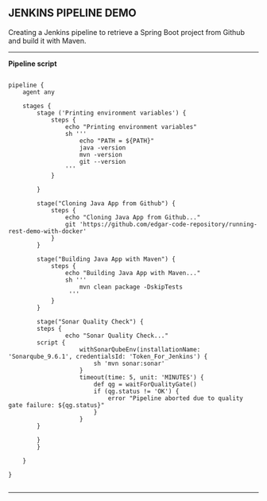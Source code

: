 JENKINS PIPELINE DEMO
----------------------------------------------------------------------------

Creating a Jenkins pipeline to retrieve a Spring Boot project from Github
and build it with Maven.

----------------------------------------------------------------------------

**Pipeline script**

```

pipeline {
    agent any

    stages {
        stage ('Printing environment variables') {
            steps {
                echo "Printing environment variables"
                sh '''
                    echo "PATH = ${PATH}"
                    java -version
                    mvn -version
                    git --version
                ''' 
            }
            
        }

        stage("Cloning Java App from Github") {
            steps {
                echo "Cloning Java App from Github..."
                git 'https://github.com/edgar-code-repository/running-rest-demo-with-docker'
            }
        }

        stage("Building Java App with Maven") {
            steps {
                echo "Building Java App with Maven..."
                sh '''
                    mvn clean package -DskipTests
                 '''
            }
        }
        
        stage("Sonar Quality Check") {
	    steps {
                echo "Sonar Quality Check..."
		script {
    	            withSonarQubeEnv(installationName: 'Sonarqube_9.6.1', credentialsId: 'Token_For_Jenkins') {
    	                sh 'mvn sonar:sonar'
                    }
                    timeout(time: 5, unit: 'MINUTES') {
                        def qg = waitForQualityGate()
                        if (qg.status != 'OK') {
                            error "Pipeline aborted due to quality gate failure: ${qg.status}"
                        }
    	    	    }
		}
                
	    }
        }         

    }

}


```

----------------------------------------------------------------------------
